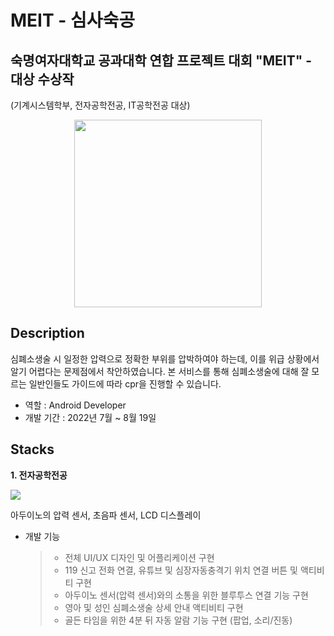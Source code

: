 # MEIT - 심사숙공 

## 숙명여자대학교 공과대학 연합 프로젝트 대회 "MEIT" - 대상 수상작
(기계시스템학부, 전자공학전공, IT공학전공 대상)

<p align="center">
  <img src="https://user-images.githubusercontent.com/91182156/226110846-ea974586-a6eb-4769-81bb-00fdc4d5ae7d.jpg" width="300" height="300">
</p>

## Description
심폐소생술 시 일정한 압력으로 정확한 부위를 압박하여야 하는데, 이를 위급 상황에서 알기 어렵다는 문제점에서 착안하였습니다.
본 서비스를 통해 심폐소생술에 대해 잘 모르는 일반인들도 가이드에 따라 cpr을 진행할 수 있습니다.

- 역할 : Android Developer
- 개발 기간 : 2022년 7월 ~ 8월 19일

## Stacks
**1. 전자공학전공**
<p>
  <img src="https://img.shields.io/badge/arduino-00979D?style=for-the-badge&logo=arduino&logoColor=white">
</p>

아두이노의 압력 센서, 초음파 센서, LCD 디스플레이

- 개발 기능

  >- 전체 UI/UX 디자인 및 어플리케이션 구현
  >- 119 신고 전화 연결, 유튜브 및 심장자동충격기 위치 연결 버튼 및 액티비티 구현
  >- 아두이노 센서(압력 센서)와의 소통을 위한 블루투스 연결 기능 구현
  >- 영아 및 성인 심폐소생술 상세 안내 액티비티 구현
  >- 골든 타임을 위한 4분 뒤 자동 알람 기능 구현 (팝업, 소리/진동)
